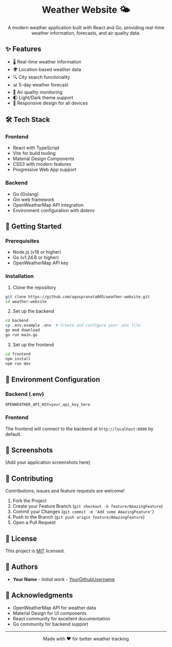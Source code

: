 <h1 align="center">Weather Website 🌤️</h1>

<p align="center">
  A modern weather application built with React and Go, providing real-time weather information, forecasts, and air quality data.
</p>

## ✨ Features

- 🌡️ Real-time weather information
- 🌍 Location-based weather data
- 🔍 City search functionality
- 📊 5-day weather forecast
- 💨 Air quality monitoring
- 🌓 Light/Dark theme support
- 📱 Responsive design for all devices

## 🛠️ Tech Stack

### Frontend
- React with TypeScript
- Vite for build tooling
- Material Design Components
- CSS3 with modern features
- Progressive Web App support

### Backend
- Go (Golang)
- Gin web framework
- OpenWeatherMap API integration
- Environment configuration with dotenv

## 🚀 Getting Started

### Prerequisites
- Node.js (v18 or higher)
- Go (v1.24.6 or higher)
- OpenWeatherMap API key

### Installation

1. Clone the repository
```bash
git clone https://github.com/aguspranata005/weather-website.git
cd weather-website
```

2. Set up the backend
```bash
cd backend
cp .env.example .env  # Create and configure your .env file
go mod download
go run main.go
```

3. Set up the frontend
```bash
cd frontend
npm install
npm run dev
```

## 🔧 Environment Configuration

### Backend (.env)
```env
OPENWEATHER_API_KEY=your_api_key_here
```

### Frontend
The frontend will connect to the backend at `http://localhost:8080` by default.

## 📱 Screenshots

[Add your application screenshots here]

## 🤝 Contributing

Contributions, issues and feature requests are welcome!

1. Fork the Project
2. Create your Feature Branch (`git checkout -b feature/AmazingFeature`)
3. Commit your Changes (`git commit -m 'Add some AmazingFeature'`)
4. Push to the Branch (`git push origin feature/AmazingFeature`)
5. Open a Pull Request

## 📝 License

This project is [MIT](https://opensource.org/licenses/MIT) licensed.

## 👥 Authors

- **Your Name** - *Initial work* - [YourGithubUsername](https://github.com/YourGithubUsername)

## 🙏 Acknowledgments

- OpenWeatherMap API for weather data
- Material Design for UI components
- React community for excellent documentation
- Go community for backend support

---
<p align="center">Made with ❤️ for better weather tracking</p>